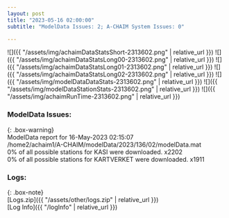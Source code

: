 ```yaml
---
layout: post
title: "2023-05-16 02:00:00"
subtitle: "ModelData Issues: 2; A-CHAIM System Issues: 0"

---
```


![]({{ "/assets/img/achaimDataStatsShort-2313602.png" | relative_url }})
![]({{ "/assets/img/achaimDataStatsLong00-2313602.png" | relative_url }})
![]({{ "/assets/img/achaimDataStatsLong01-2313602.png" | relative_url }})
![]({{ "/assets/img/achaimDataStatsLong02-2313602.png" | relative_url }})
![]({{ "/assets/img/modelDataDataStats-2313602.png" | relative_url }})
![]({{ "/assets/img/modelDataStationStats-2313602.png" | relative_url }})
![]({{ "/assets/img/achaimRunTime-2313602.png" | relative_url }})


### ModelData Issues:  
  
{: .box-warning}  
 ModelData report for 16-May-2023 02:15:07   
 /home2/achaim1/A-CHAIM/modelData/2023/136/02/modelData.mat   
 0% of all possible stations for KASI were downloaded. x2202   
 0% of all possible stations for KARTVERKET were downloaded. x1911   
  


### Logs:  
  
{: .box-note}  
[Logs.zip]({{ "/assets/other/logs.zip" | relative_url }})  
[Log Info]({{ "/logInfo" | relative_url }})  
